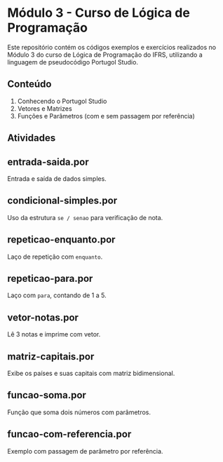 # Módulo 3 - Curso de Lógica de Programação 
Este repositório contém os códigos exemplos e exercícios realizados no Módulo 3 do curso de Lógica de Programação do IFRS, utilizando a linguagem de pseudocódigo Portugol Studio.

##  Conteúdo 

1. Conhecendo o Portugol Studio
1. Vetores e Matrizes
1. Funções e Parâmetros (com e sem passagem por referência)

##  Atividades

##  entrada-saida.por
Entrada e saída de dados simples.

##  condicional-simples.por
Uso da estrutura `se / senao` para verificação de nota.

##  repeticao-enquanto.por
Laço de repetição com `enquanto`.

##  repeticao-para.por
Laço com `para`, contando de 1 a 5.

##  vetor-notas.por
Lê 3 notas e imprime com vetor.

##  matriz-capitais.por
Exibe os países e suas capitais com matriz bidimensional.

## funcao-soma.por
Função que soma dois números com parâmetros.

##  funcao-com-referencia.por
Exemplo com passagem de parâmetro por referência.
